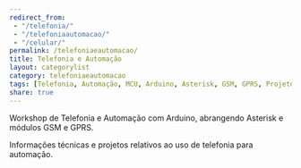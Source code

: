 ```yaml
---
redirect_from:
 - "/telefonia/"
 - "/telefoniaautomacao/"
 - "/celular/"
permalink: /telefoniaeautomacao/
title: Telefonia e Automação
layout: categorylist
category: telefoniaeautomacao
tags: [Telefonia, Automação, MCU, Arduino, Asterisk, GSM, GPRS, Projetos]
share: true
---
```


Workshop de Telefonia e Automação com Arduino, abrangendo Asterisk e módulos GSM e GPRS.

<!--more-->

Informações técnicas e projetos relativos ao uso de telefonia para automação.
